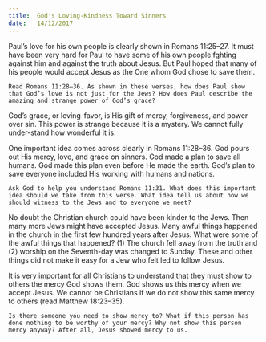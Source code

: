 ```yaml
---
title:  God's Loving-Kindness Toward Sinners
date:   14/12/2017
---
```


Paul’s love for his own people is clearly shown in Romans 11:25–27. It must have been very hard for Paul to have some of his own people fghting against him and against the truth about Jesus. But Paul hoped that many of his people would accept Jesus as the One whom God chose to save them.

`Read Romans 11:28–36. As shown in these verses, how does Paul show that God’s love is not just for the Jews? How does Paul describe the amazing and strange power of God’s grace?`

God’s grace, or loving-favor, is His gift of mercy, forgiveness, and power over sin. This power is strange because it is a mystery. We cannot fully under-stand how wonderful it is.

One important idea comes across clearly in Romans 11:28–36. God pours out His mercy, love, and grace on sinners. God made a plan to save all humans. God made this plan even before He made the earth. God’s plan to save everyone included His working with humans and nations.

`Ask God to help you understand Romans 11:31. What does this important idea should we take from this verse. What idea tell us about how we should witness to the Jews and to everyone we meet?`

No doubt the Christian church could have been kinder to the Jews. Then many more Jews might have accepted  Jesus. Many awful things happened in the church in the first few hundred years after Jesus. What were some of the awful things that happened? (1) The church fell away from the truth and (2) worship on the Seventh-day was changed to Sunday. These and other things did not make it easy for a Jew who felt led to follow Jesus.

It is very important for all Christians to understand that they must show to others the mercy God shows them. God shows us this mercy when we accept Jesus. We cannot be Christians if we do not show this same mercy to others (read Matthew 18:23–35).

`Is there someone you need to show mercy to? What if this person has done nothing to be worthy of your mercy? Why not show this person mercy anyway? After all, Jesus showed mercy to us.`
